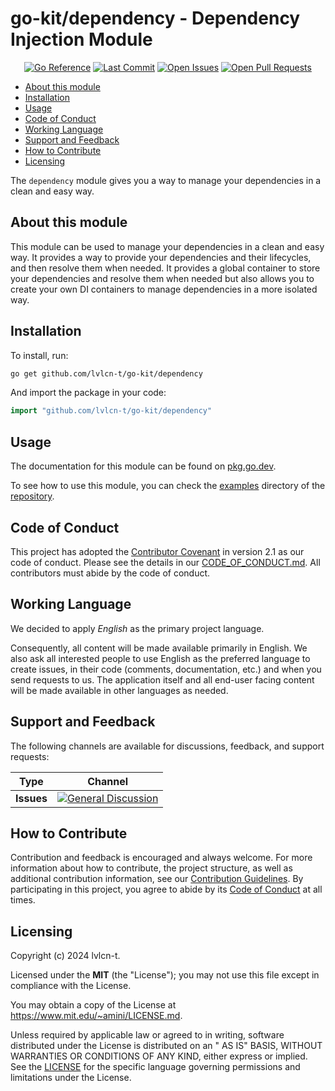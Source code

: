 # go-kit/dependency - Dependency Injection Module<!-- omit from toc -->

<!-- markdownlint-disable MD033 -->
<p align="center">
    <a href="https://pkg.go.dev/github.com/lvlcn-t/go-kit"><img alt="Go Reference" src="https://pkg.go.dev/badge/github.com/lvlcn-t/go-kit/executors.svg"></a>
    <a href="/../../commits/" title="Last Commit"><img alt="Last Commit" src="https://img.shields.io/github/last-commit/lvlcn-t/go-kit?style=flat"></a>
    <a href="/../../issues" title="Open Issues"><img alt="Open Issues" src="https://img.shields.io/github/issues/lvlcn-t/go-kit?style=flat"></a>
    <a href="/../../pulls" title="Open Pull Requests"><img alt="Open Pull Requests" src="https://img.shields.io/github/issues-pr/lvlcn-t/go-kit?style=flat"></a>
</p>
<!-- markdownlint-enable MD033 -->

- [About this module](#about-this-module)
- [Installation](#installation)
- [Usage](#usage)
- [Code of Conduct](#code-of-conduct)
- [Working Language](#working-language)
- [Support and Feedback](#support-and-feedback)
- [How to Contribute](#how-to-contribute)
- [Licensing](#licensing)

The `dependency` module gives you a way to manage your dependencies in a clean and easy way.

## About this module

This module can be used to manage your dependencies in a clean and easy way. It provides a way to provide your dependencies and their lifecycles, and then resolve them when needed. It provides a global container to store your dependencies and resolve them when needed but also allows you to create your own DI containers to manage dependencies in a more isolated way.

## Installation

To install, run:

```bash
go get github.com/lvlcn-t/go-kit/dependency
```

And import the package in your code:

```go
import "github.com/lvlcn-t/go-kit/dependency"
```

## Usage

The documentation for this module can be found on [pkg.go.dev](https://pkg.go.dev/github.com/lvlcn-t/go-kit/dependency).

To see how to use this module, you can check the [examples](../example/dependency) directory of the [repository](https://github.com/lvlcn-t/go-kit).

## Code of Conduct

This project has adopted the [Contributor Covenant](https://www.contributor-covenant.org/) in version 2.1 as our code of conduct. Please see the details in our [CODE_OF_CONDUCT.md](../CODE_OF_CONDUCT.md). All contributors must abide by the code of conduct.

## Working Language

We decided to apply _English_ as the primary project language.

Consequently, all content will be made available primarily in English.
We also ask all interested people to use English as the preferred language to create issues,
in their code (comments, documentation, etc.) and when you send requests to us.
The application itself and all end-user facing content will be made available in other languages as needed.

## Support and Feedback

The following channels are available for discussions, feedback, and support requests:

| Type       | Channel                                                                                                                  |
| ---------- | ------------------------------------------------------------------------------------------------------------------------ |
| **Issues** | [![General Discussion](https://img.shields.io/github/issues/lvlcn-t/go-kit?style=flat-square)](/../../issues/new/choose) |

## How to Contribute

Contribution and feedback is encouraged and always welcome. For more information about how to contribute, the project structure, as well as additional contribution information, see our [Contribution Guidelines](../CONTRIBUTING.md). By participating in this project, you agree to abide by its [Code of Conduct](../CODE_OF_CONDUCT.md) at all times.

## Licensing

Copyright (c) 2024 lvlcn-t.

Licensed under the **MIT** (the "License"); you may not use this file except in compliance with
the License.

You may obtain a copy of the License at <https://www.mit.edu/~amini/LICENSE.md>.

Unless required by applicable law or agreed to in writing, software distributed under the License is distributed on an "
AS IS" BASIS, WITHOUT WARRANTIES OR CONDITIONS OF ANY KIND, either express or implied. See the [LICENSE](../LICENSE) for
the specific language governing permissions and limitations under the License.
